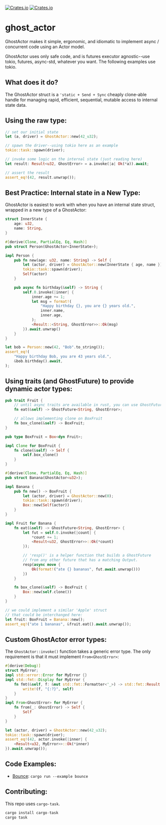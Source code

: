 <a href="https://github.com/holochain/ghost_actor/blob/master/LICENSE-APACHE">![Crates.io](https://img.shields.io/crates/l/ghost_actor)</a>
<a href="https://crates.io/crates/ghost_actor">![Crates.io](https://img.shields.io/crates/v/ghost_actor)</a>

# ghost_actor

GhostActor makes it simple, ergonomic, and idiomatic to implement
async / concurrent code using an Actor model.

GhostActor uses only safe code, and is futures executor agnostic--use
tokio, futures, async-std, whatever you want. The following examples use
tokio.

## What does it do?

The GhostActor struct is a `'static + Send + Sync` cheaply clone-able
handle for managing rapid, efficient, sequential, mutable access to
internal state data.

## Using the raw type:

```rust
// set our initial state
let (a, driver) = GhostActor::new(42_u32);

// spawn the driver--using tokio here as an example
tokio::task::spawn(driver);

// invoke some logic on the internal state (just reading here)
let result: Result<u32, GhostError> = a.invoke(|a| Ok(*a)).await;

// assert the result
assert_eq!(42, result.unwrap());
```

## Best Practice: Internal state in a New Type:

GhostActor is easiest to work with when you have an internal state struct,
wrapped in a new type of a GhostActor:

```rust
struct InnerState {
    age: u32,
    name: String,
}

#[derive(Clone, PartialEq, Eq, Hash)]
pub struct Person(GhostActor<InnerState>);

impl Person {
    pub fn new(age: u32, name: String) -> Self {
        let (actor, driver) = GhostActor::new(InnerState { age, name });
        tokio::task::spawn(driver);
        Self(actor)
    }

    pub async fn birthday(&self) -> String {
        self.0.invoke(|inner| {
            inner.age += 1;
            let msg = format!(
                "Happy birthday {}, you are {} years old.",
                inner.name,
                inner.age,
            );
            <Result::<String, GhostError>>::Ok(msg)
        }).await.unwrap()
    }
}

let bob = Person::new(42, "Bob".to_string());
assert_eq!(
    "Happy birthday Bob, you are 43 years old.",
    &bob.birthday().await,
);
```

## Using traits (and GhostFuture) to provide dynamic actor types:

```rust
pub trait Fruit {
    // until async traits are available in rust, you can use GhostFuture
    fn eat(&self) -> GhostFuture<String, GhostError>;

    // allows implementing clone on BoxFruit
    fn box_clone(&self) -> BoxFruit;
}

pub type BoxFruit = Box<dyn Fruit>;

impl Clone for BoxFruit {
    fn clone(&self) -> Self {
        self.box_clone()
    }
}

#[derive(Clone, PartialEq, Eq, Hash)]
pub struct Banana(GhostActor<u32>);

impl Banana {
    pub fn new() -> BoxFruit {
        let (actor, driver) = GhostActor::new(0);
        tokio::task::spawn(driver);
        Box::new(Self(actor))
    }
}

impl Fruit for Banana {
    fn eat(&self) -> GhostFuture<String, GhostError> {
        let fut = self.0.invoke(|count| {
            *count += 1;
            <Result<u32, GhostError>>::Ok(*count)
        });

        // 'resp()' is a helper function that builds a GhostFuture
        // from any other future that has a matching Output.
        resp(async move {
            Ok(format!("ate {} bananas", fut.await.unwrap()))
        })
    }

    fn box_clone(&self) -> BoxFruit {
        Box::new(self.clone())
    }
}

// we could implement a similar 'Apple' struct
// that could be interchanged here:
let fruit: BoxFruit = Banana::new();
assert_eq!("ate 1 bananas", &fruit.eat().await.unwrap());
```

## Custom GhostActor error types:

The `GhostActor::invoke()` function takes a generic error type.
The only requirement is that it must implement `From<GhostError>`:

```rust
#[derive(Debug)]
struct MyError;
impl std::error::Error for MyError {}
impl std::fmt::Display for MyError {
    fn fmt(&self, f: &mut std::fmt::Formatter<'_>) -> std::fmt::Result {
        write!(f, "{:?}", self)
    }
}
impl From<GhostError> for MyError {
    fn from(_: GhostError) -> Self {
        Self
    }
}

let (actor, driver) = GhostActor::new(42_u32);
tokio::task::spawn(driver);
assert_eq!(42, actor.invoke(|inner| {
    <Result<u32, MyError>>::Ok(*inner)
}).await.unwrap());
```

## Code Examples:

- [Bounce](https://github.com/holochain/ghost_actor/blob/master/examples/bounce.rs): `cargo run --example bounce`

## Contributing:

This repo uses `cargo-task`.

```rust
cargo install cargo-task
cargo task
```
